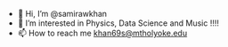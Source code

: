 - 👋 Hi, I’m @samirawkhan
- 👀 I’m interested in Physics, Data Science and Music !!!!
- 📫 How to reach me khan69s@mtholyoke.edu 

<!---
samirawkhan/samirawkhan is a ✨ special ✨ repository because its `README.md` (this file) appears on your GitHub profile.
You can click the Preview link to take a look at your changes.
--->
